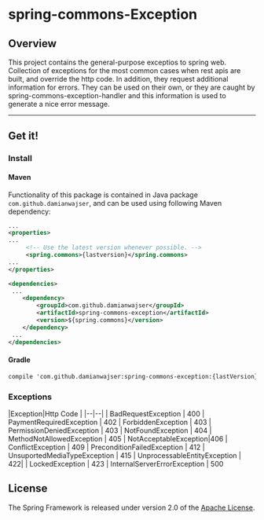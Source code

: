 # spring-commons-Exception

## Overview

This project contains the general-purpose exceptios to spring web. Collection of exceptions for the most common cases
when rest apis are built, and override the http code. In addition, they request additional information for errors. They
can be used on their own, or they are caught by spring-commons-exception-handler and this information is used to
generate a nice error message.

-----

## Get it!

### Install

#### Maven

Functionality of this package is contained in Java package `com.github.damianwajser`, and can be used using following
Maven dependency:

```xml
...
<properties>
...
     <!-- Use the latest version whenever possible. -->
     <spring.commons>{lastversion}</spring.commons>
...
</properties>

<dependencies>
 ...
    <dependency>
        <groupId>com.github.damianwajser</groupId>
        <artifactId>spring-commons-exception</artifactId>
        <version>${spring.commons}</version>
    </dependency>
 ...
</dependencies>
 ```

#### Gradle

 ```xml
 compile 'com.github.damianwajser:spring-commons-exception:{lastVersion}'
 ```

### Exceptions

|Exception|Http Code | |--|--| | BadRequestException | 400 | PaymentRequiredException | 402 | ForbiddenException | 403 |
PermissionDeniedException | 403 | NotFoundException | 404 | MethodNotAllowedException | 405 | NotAcceptableException|406
| ConflictException | 409 | PreconditionFailedException | 412 | UnsuportedMediaTypeException | 415 |
UnprocessableEntityException | 422| | LockedException | 423 | InternalServerErrorException | 500

## License

The Spring Framework is released under version 2.0 of the [Apache License](http://www.apache.org/licenses/LICENSE-2.0).

